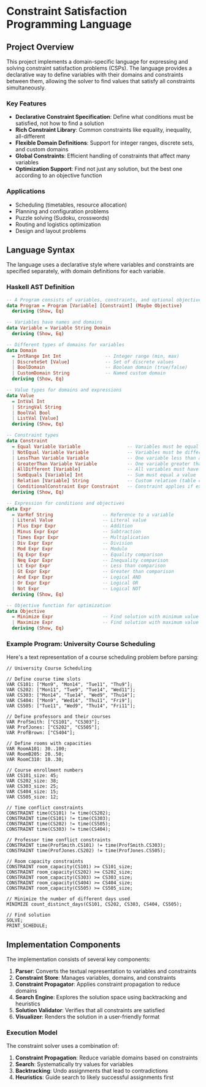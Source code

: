 # Constraint Satisfaction Programming Language

## Project Overview

This project implements a domain-specific language for expressing and solving constraint satisfaction problems (CSPs). The language provides a declarative way to define variables with their domains and constraints between them, allowing the solver to find values that satisfy all constraints simultaneously.

### Key Features

- **Declarative Constraint Specification**: Define what conditions must be satisfied, not how to find a solution
- **Rich Constraint Library**: Common constraints like equality, inequality, all-different
- **Flexible Domain Definitions**: Support for integer ranges, discrete sets, and custom domains
- **Global Constraints**: Efficient handling of constraints that affect many variables
- **Optimization Support**: Find not just any solution, but the best one according to an objective function

### Applications

- Scheduling (timetables, resource allocation)
- Planning and configuration problems
- Puzzle solving (Sudoku, crosswords)
- Routing and logistics optimization
- Design and layout problems

## Language Syntax

The language uses a declarative style where variables and constraints are specified separately, with domain definitions for each variable.

### Haskell AST Definition

```haskell
-- A Program consists of variables, constraints, and optional objective
data Program = Program [Variable] [Constraint] (Maybe Objective)
  deriving (Show, Eq)

-- Variables have names and domains
data Variable = Variable String Domain
  deriving (Show, Eq)

-- Different types of domains for variables
data Domain
  = IntRange Int Int                -- Integer range (min, max)
  | DiscreteSet [Value]             -- Set of discrete values
  | BoolDomain                      -- Boolean domain (true/false)
  | CustomDomain String             -- Named custom domain
  deriving (Show, Eq)

-- Value types for domains and expressions
data Value
  = IntVal Int
  | StringVal String
  | BoolVal Bool
  | ListVal [Value]
  deriving (Show, Eq)

-- Constraint types
data Constraint
  = Equal Variable Variable                 -- Variables must be equal
  | NotEqual Variable Variable              -- Variables must be different
  | LessThan Variable Variable              -- One variable less than another
  | GreaterThan Variable Variable           -- One variable greater than another
  | AllDifferent [Variable]                 -- All variables must have different values
  | SumEquals [Variable] Int                -- Sum must equal a value
  | Relation [Variable] String              -- Custom relation (table constraint)
  | ConditionalConstraint Expr Constraint   -- Constraint applies if expression is true
  deriving (Show, Eq)

-- Expression for conditions and objectives
data Expr
  = VarRef String                  -- Reference to a variable
  | Literal Value                  -- Literal value
  | Plus Expr Expr                 -- Addition
  | Minus Expr Expr                -- Subtraction
  | Times Expr Expr                -- Multiplication
  | Div Expr Expr                  -- Division
  | Mod Expr Expr                  -- Modulo
  | Eq Expr Expr                   -- Equality comparison
  | Neq Expr Expr                  -- Inequality comparison
  | Lt Expr Expr                   -- Less than comparison
  | Gt Expr Expr                   -- Greater than comparison
  | And Expr Expr                  -- Logical AND
  | Or Expr Expr                   -- Logical OR
  | Not Expr                       -- Logical NOT
  deriving (Show, Eq)

-- Objective function for optimization
data Objective
  = Minimize Expr                  -- Find solution with minimum value
  | Maximize Expr                  -- Find solution with maximum value
  deriving (Show, Eq)
```

### Example Program: University Course Scheduling

Here's a text representation of a course scheduling problem before parsing:

```
// University Course Scheduling

// Define course time slots
VAR CS101: ["Mon9", "Mon14", "Tue11", "Thu9"];
VAR CS202: ["Mon11", "Tue9", "Tue14", "Wed11"];
VAR CS303: ["Mon14", "Tue14", "Wed9", "Thu14"];
VAR CS404: ["Mon9", "Wed14", "Thu11", "Fri9"];
VAR CS505: ["Tue11", "Wed9", "Thu14", "Fri11"];

// Define professors and their courses
VAR ProfSmith: ["CS101", "CS303"];
VAR ProfJones: ["CS202", "CS505"];
VAR ProfBrown: ["CS404"];

// Define rooms with capacities
VAR RoomA101: 30..100;
VAR RoomB205: 20..50;
VAR RoomC310: 10..30;

// Course enrollment numbers
VAR CS101_size: 45;
VAR CS202_size: 38;
VAR CS303_size: 25;
VAR CS404_size: 15;
VAR CS505_size: 12;

// Time conflict constraints
CONSTRAINT time(CS101) != time(CS202);
CONSTRAINT time(CS101) != time(CS303);
CONSTRAINT time(CS202) != time(CS505);
CONSTRAINT time(CS303) != time(CS404);

// Professor time conflict constraints
CONSTRAINT time(ProfSmith.CS101) != time(ProfSmith.CS303);
CONSTRAINT time(ProfJones.CS202) != time(ProfJones.CS505);

// Room capacity constraints
CONSTRAINT room_capacity(CS101) >= CS101_size;
CONSTRAINT room_capacity(CS202) >= CS202_size;
CONSTRAINT room_capacity(CS303) >= CS303_size;
CONSTRAINT room_capacity(CS404) >= CS404_size;
CONSTRAINT room_capacity(CS505) >= CS505_size;

// Minimize the number of different days used
MINIMIZE count_distinct_days(CS101, CS202, CS303, CS404, CS505);

// Find solution
SOLVE;
PRINT_SCHEDULE;
```

## Implementation Components

The implementation consists of several key components:

1. **Parser**: Converts the textual representation to variables and constraints
2. **Constraint Store**: Manages variables, domains, and constraints
3. **Constraint Propagator**: Applies constraint propagation to reduce domains
4. **Search Engine**: Explores the solution space using backtracking and heuristics
5. **Solution Validator**: Verifies that all constraints are satisfied
6. **Visualizer**: Renders the solution in a user-friendly format

### Execution Model

The constraint solver uses a combination of:
1. **Constraint Propagation**: Reduce variable domains based on constraints
2. **Search**: Systematically try values for variables
3. **Backtracking**: Undo assignments that lead to contradictions
4. **Heuristics**: Guide search to likely successful assignments first
